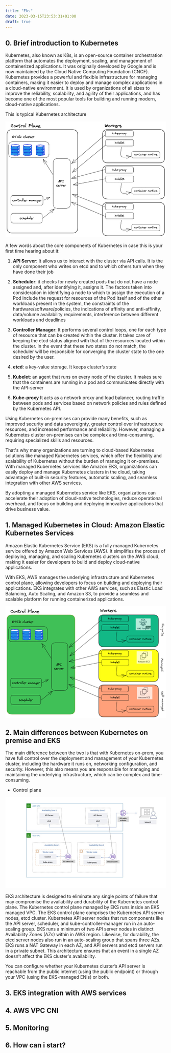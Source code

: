 ```yaml
---
title: "Eks"
date: 2023-03-15T23:53:31+01:00
draft: true
---
```


## 0. Brief introduction to Kubernetes

Kubernetes, also known as K8s, is an open-source container orchestration platform that automates the deployment, scaling, and management of containerized applications. It was originally developed by Google and is now maintained by the Cloud Native Computing Foundation (CNCF). Kubernetes provides a powerful and flexible infrastructure for managing containers, making it easier to deploy and manage complex applications in a cloud-native environment. It is used by organizations of all sizes to improve the reliability, scalability, and agility of their applications, and has become one of the most popular tools for building and running modern, cloud-native applications.

This is typical Kubernetes architecture

![Kubernetes](../img/03-EKS/TalkKubernetes.png)

A few words about the core components of Kubernetes in case this is your first time hearing about it:

1. **API Server**: It allows us to interact with the cluster via API calls. It is the only component who writes on etcd and to which others turn when they have done their job

2. **Scheduler**: it checks for newly created pods that do not have a node assigned and, after identifying it, assigns it. The factors taken into consideration in identifying a node to which to assign the execution of a Pod include the request for resources of the Pod itself and of the other workloads present in the system, the constraints of the hardware/software/policies, the indications of affinity and anti-affinity, data/volume availability requirements, interference between different workloads and deadlines

3. **Controller Manager**: It performs several control loops, one for each type of resource that can be created within the cluster. It takes care of keeping the etcd status aligned with that of the resources located within the cluster. In the event that these two states do not match, the scheduler will be responsible for converging the cluster state to the one desired by the user.

4. **etcd**: a key-value storage. It keeps cluster’s state

5. **Kubelet**: an agent that runs on every node of the cluster. It makes sure that the containers are running in a pod and communicates directly with the API-server

6. **Kube-proxy** It acts as a network proxy and load balancer, routing traffic between pods and services based on network policies and rules defined by the Kubernetes API.

Using Kubernetes on-premises can provide many benefits, such as improved security and data sovereignty, greater control over infrastructure resources, and increased performance and reliability. However, managing a Kubernetes cluster on-premises can be complex and time-consuming, requiring specialized skills and resources.

That's why many organizations are turning to cloud-based Kubernetes solutions like managed Kubernetes services, which offer the flexibility and scalability of Kubernetes without the burden of managing it on-premises. With managed Kubernetes services like Amazon EKS, organizations can easily deploy and manage Kubernetes clusters in the cloud, taking advantage of built-in security features, automatic scaling, and seamless integration with other AWS services.

By adopting a managed Kubernetes service like EKS, organizations can accelerate their adoption of cloud-native technologies, reduce operational overhead, and focus on building and deploying innovative applications that drive business value.


## 1. Managed Kubernetes in Cloud: Amazon Elastic Kubernetes Services

Amazon Elastic Kubernetes Service (EKS) is a fully managed Kubernetes service offered by Amazon Web Services (AWS). It simplifies the process of deploying, managing, and scaling Kubernetes clusters on the AWS cloud, making it easier for developers to build and deploy cloud-native applications.

With EKS, AWS manages the underlying infrastructure and Kubernetes control plane, allowing developers to focus on building and deploying their applications. EKS integrates with other AWS services, such as Elastic Load Balancing, Auto Scaling, and Amazon S3, to provide a seamless and scalable platform for running containerized applications.


![EKS](../img/03-EKS/EKS.png)

## 2. Main differences between Kubernetes on premise and EKS

The main difference between the two is that with Kubernetes on-prem, you have full control over the deployment and management of your Kubernetes cluster, including the hardware it runs on, networking configuration, and security. However, this also means you are responsible for managing and maintaining the underlying infrastructure, which can be complex and time-consuming.

- Control plane

![control-plane-eks](../img/03-EKS/eks-data-plane-connectivity.jpeg)

EKS architecture is designed to eliminate any single points of failure that may compromise the availability and durability of the Kubernetes control plane.
The Kubernetes control plane managed by EKS runs inside an EKS managed VPC. The EKS control plane comprises the Kubernetes API server nodes, etcd cluster. Kubernetes API server nodes that run components like the API server, scheduler, and kube-controller-manager run in an auto-scaling group. EKS runs a minimum of two API server nodes in distinct Availability Zones (AZs) within in AWS region. Likewise, for durability, the etcd server nodes also run in an auto-scaling group that spans three AZs. EKS runs a NAT Gateway in each AZ, and API servers and etcd servers run in a private subnet. This architecture ensures that an event in a single AZ doesn’t affect the EKS cluster's availability.

You can configure whether your Kubernetes cluster’s API server is reachable from the public internet (using the public endpoint) or through your VPC (using the EKS-managed ENIs) or both.



## 3. EKS integration with AWS services

## 4. AWS VPC CNI

## 5. Monitoring 

## 6. How can i start?
